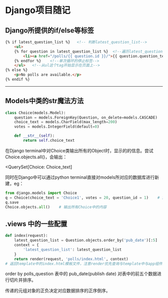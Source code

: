 # Django项目随记

## Django所提供的if/else等标签

```html
{% if latest_question_list %}	<!-- 判断latest_question_list-->
    <ul>
    {% for question in latest_question_list %}	<!--遍历latest_question_list-->
        <li><a href="/polls/{{ question.id }}/">{{ question.question_text }}</a></li>
    {% endfor %}	<!--单次循环的停止标签-->
    </ul>	<!--从ul这个tag开始显示在页面上-->
{% else %}
    <p>No polls are available.</p>
{% endif %}
```

------

## Models中类的str魔法方法

```python
class Choice(models.Model):
    question = models.ForeignKey(Question, on_delete=models.CASCADE)	# 注意ForeignKey(外键)
    choice_text = models.CharField(max_length=200)
    votes = models.IntegerField(default=0)

    def __str__(self):
        return self.choice_text

```


在Django terminal中对Choice类输出所有的Object时，显示的的信息。尝试Choice.objects.all()，会输出：

<QuerySet[Choice: Choice_text]

同时在Django中可以通过python terminal直接对models所对应的数据库进行新建，eg：

```python
from django.models import Choice
q = Choice(choice_text = 'Choice1', votes = 20, question_id = 1)	# 注意外键的存在，其指向Question表中的ID
q.save	
Choice.objects.all()	# 输出所有Choice中的内容
```

## .views 中的一些配置

```python
def index(request):
    latest_question_list = Question.objects.order_by('pub_date')[:5]
    context = {
        'latest_question_list': latest_question_list
    }
    return render(request, 'polls/index.html', context)	
# 返回template中的index.html模板文件，注意render优先查询与template中与app组件同名的dirctory中的文件
```

order by polls_question 表中的 pub_date(publish date) 对表中的前五个数据进行切片并排序。

传递的元组对象的正负决定对应数据排序的正序倒序。